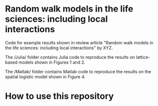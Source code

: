 # Random walk models in the life sciences: including local interactions

Code for example results shown in review article "Random walk models in the life sciences: including local interactions" by XYZ.

The /Julia/ folder contains Julia code to reproduce the results on lattice-based models shown in Figures 1 and 2.

The /Matlab/ folder contains Matlab code to reproduce the results on the spatial logistic model shown in Figure 4. 

# How to use this repository


